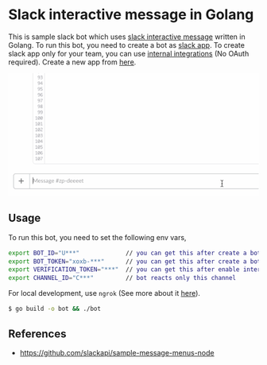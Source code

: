 # Slack interactive message in Golang

This is sample slack bot which uses [slack interactive message](https://api.slack.com/interactive-messages) written in Golang. To run this bot, you need to create a bot as [slack app](https://api.slack.com/slack-apps). To create slack app only for your team, you can use [internal integrations](https://api.slack.com/internal-integrations) (No OAuth required). Create a new app from [here](https://api.slack.com/apps).

![](/beerbot.gif)

## Usage

To run this bot, you need to set the following env vars,

```bash
export BOT_ID="U***"             // you can get this after create a bot user (slack app management console)
export BOT_TOKEN="xoxb-***"      // you can get this after create a bot user (slack app management console)
export VERIFICATION_TOKEN="***"  // you can get this after enable interactive message
export CHANNEL_ID="C***"         // bot reacts only this channel
```

For local development, use `ngrok` (See more about it [here](https://api.slack.com/tutorials/tunneling-with-ngrok)). 

```bash
$ go build -o bot && ./bot
```

## References

- https://github.com/slackapi/sample-message-menus-node
